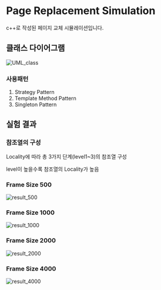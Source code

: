 # Page Replacement Simulation

c++로 작성된 페이지 교체 시뮬레이션입니다.

## 클래스 다이어그램

![UML_class](./img/UML_class.png)

### 사용패턴

1. Strategy Pattern
2. Template Method Pattern
3. Singleton Pattern

## 실험 결과

### 참조열의 구성

Locality에 따라 총 3가지 단계(level1~3)의 참조열 구성

level이 높을수록 참조열의 Locality가 높음

### Frame Size 500

![result_500](./img/result_500.png)

### Frame Size 1000

![result_1000](./img/result_1000.png)

### Frame Size 2000

![result_2000](./img/result_2000.png)

### Frame Size 4000

![result_4000](./img/result_4000.png)